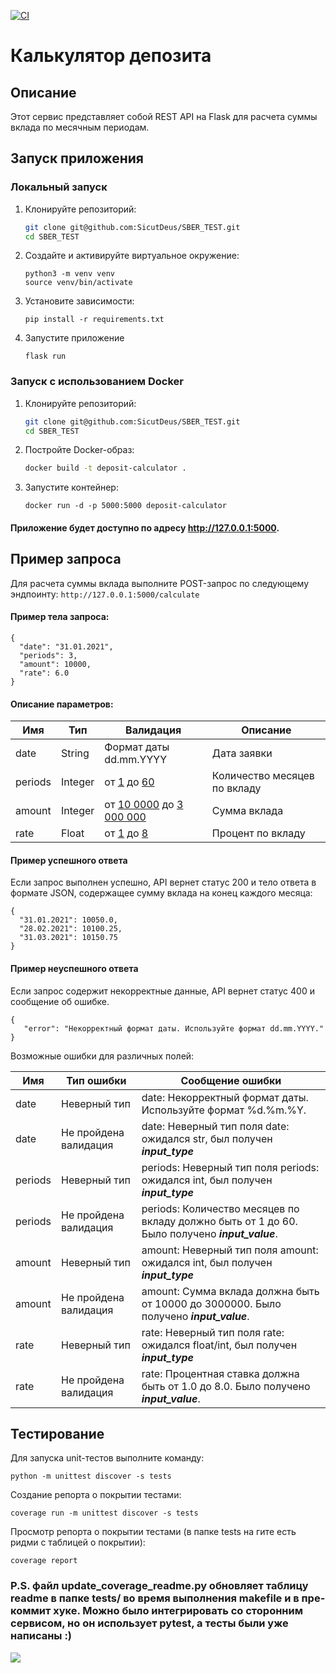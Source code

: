[![CI](https://github.com/SicutDeus/SBER_TEST/actions/workflows/ci.yml/badge.svg)](https://github.com/SicutDeus/SBER_TEST/actions/workflows/ci.yml)
# Калькулятор депозита
## Описание

Этот сервис представляет собой REST API на Flask для расчета суммы вклада по месячным периодам.

## Запуск приложения

### Локальный запуск

1. Клонируйте репозиторий:
   ```bash
   git clone git@github.com:SicutDeus/SBER_TEST.git
   cd SBER_TEST
   ```
2. Создайте и активируйте виртуальное окружение:
    ```
   python3 -m venv venv
   source venv/bin/activate
   ```
3. Установите зависимости:
   ```
   pip install -r requirements.txt
   ```
4. Запустите приложение
   ```
   flask run
   ```

### Запуск с использованием Docker
1. Клонируйте репозиторий:
   ```bash
   git clone git@github.com:SicutDeus/SBER_TEST.git
   cd SBER_TEST
   ```
2. Постройте Docker-образ:
   ```bash
   docker build -t deposit-calculator .
   ```
3. Запустите контейнер:
    ```
   docker run -d -p 5000:5000 deposit-calculator
   ```
#### Приложение будет доступно по адресу http://127.0.0.1:5000.

## Пример запроса
Для расчета суммы вклада выполните POST-запрос по следующему эндпоинту: `http://127.0.0.1:5000/calculate`

#### Пример тела запроса:
```
{
  "date": "31.01.2021",
  "periods": 3,
  "amount": 10000,
  "rate": 6.0
}
```
#### Описание параметров:

| Имя     | Тип     | Валидация                              | Описание                     |
|---------|---------|----------------------------------------|------------------------------|
| date    | String  | Формат даты dd.mm.YYYY                 | Дата заявки                  |
| periods | Integer | от <u>1</u> до <u>60</u>               | Количество месяцев по вкладу |
| amount  | Integer | от <u>10 0000</u> до <u>3 000 000</u>  | Сумма вклада                 |
| rate    | Float   | от <u>1</u> до <u>8</u>                | Процент по вкладу            |

#### Пример успешного ответа

Если запрос выполнен успешно, API вернет статус 200 и тело ответа в формате JSON, содержащее сумму вклада на конец каждого месяца:

```
{
  "31.01.2021": 10050.0,
  "28.02.2021": 10100.25,
  "31.03.2021": 10150.75
}
```

#### Пример неуспешного ответа

Если запрос содержит некорректные данные, API вернет статус 400 и сообщение об ошибке.

```
{
   "error": "Некорректный формат даты. Используйте формат dd.mm.YYYY."
}
```
Возможные ошибки для различных полей: 

| Имя     | Тип ошибки             | Сообщение ошибки                                                                                      |
|---------|------------------------|-------------------------------------------------------------------------------------------------------|
| date    | Неверный тип           | date: Некорректный формат даты. Используйте формат %d.%m.%Y.                                          |
| date    | Не пройдена валидация  | date: Неверный тип поля date: ожидался str, был получен **<em>input_type</em>**                       |
| periods | Неверный тип           | periods: Неверный тип поля periods: ожидался int, был получен **<em>input_type</em>**                 |
| periods | Не пройдена валидация  | periods: Количество месяцев по вкладу должно быть от 1 до 60. Было получено **<em>input_value</em>**. |
| amount  | Неверный тип           | amount: Неверный тип поля amount: ожидался int, был получен **<em>input_type</em>**                   |
| amount  | Не пройдена валидация  | amount: Сумма вклада должна быть от 10000 до 3000000. Было получено **<em>input_value</em>**.         |
| rate    | Неверный тип           | rate: Неверный тип поля rate: ожидался float/int, был получен **<em>input_type</em>**                 |
| rate    | Не пройдена валидация  | rate: Процентная ставка должна быть от 1.0 до 8.0. Было получено **<em>input_value</em>**.            |


## Тестирование
Для запуска unit-тестов выполните команду:
```
python -m unittest discover -s tests 
```
Создание репорта о покрытии тестами:
```
coverage run -m unittest discover -s tests
```
Просмотр репорта о покрытии тестами (в папке tests на гите есть ридми с таблицей о покрытии):
```
coverage report
```

### P.S. файл update_coverage_readme.py обновляет таблицу readme в папке tests/ во время выполнения makefile и в пре-коммит хуке. Можно было интегрировать со сторонним сервисом, но он использует pytest, а тесты были уже написаны :)

![](https://www.meme-arsenal.com/memes/304e76637da95d6b818ff0a27b9282e6.jpg)

